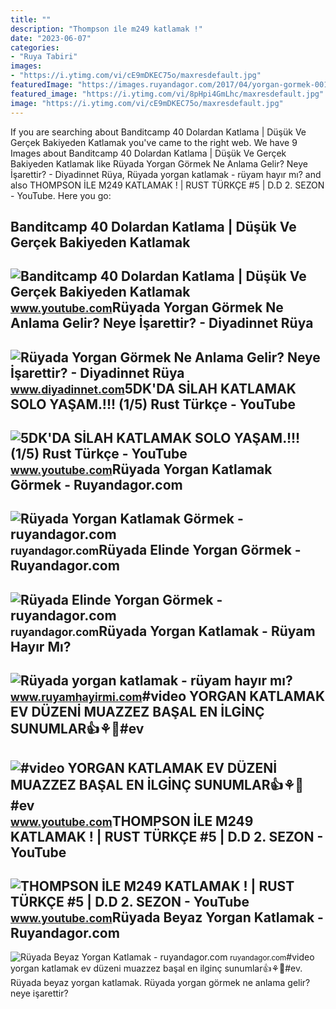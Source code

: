 ```yaml
---
title: ""
description: "Thompson i̇le m249 katlamak !"
date: "2023-06-07"
categories:
- "Ruya Tabiri"
images:
- "https://i.ytimg.com/vi/cE9mDKEC75o/maxresdefault.jpg"
featuredImage: "https://images.ruyandagor.com/2017/04/yorgan-gormek-0015.jpg"
featured_image: "https://i.ytimg.com/vi/8pHpi4GmLhc/maxresdefault.jpg"
image: "https://i.ytimg.com/vi/cE9mDKEC75o/maxresdefault.jpg"
---
```


If you are searching about Banditcamp 40 Dolardan Katlama | Düşük Ve Gerçek Bakiyeden Katlamak you've came to the right web. We have 9 Images about Banditcamp 40 Dolardan Katlama | Düşük Ve Gerçek Bakiyeden Katlamak like Rüyada Yorgan Görmek Ne Anlama Gelir? Neye İşarettir? - Diyadinnet Rüya, Rüyada yorgan katlamak - rüyam hayır mı? and also THOMPSON İLE M249 KATLAMAK ! | RUST TÜRKÇE #5 | D.D 2. SEZON - YouTube. Here you go:

Banditcamp 40 Dolardan Katlama | Düşük Ve Gerçek Bakiyeden Katlamak
-------------------------------------------------------------------

 ![Banditcamp 40 Dolardan Katlama | Düşük Ve Gerçek Bakiyeden Katlamak](https://i.ytimg.com/vi/n7uXxkZwNjA/maxresdefault.jpg) <small>www.youtube.com</small>Rüyada Yorgan Görmek Ne Anlama Gelir? Neye İşarettir? - Diyadinnet Rüya
-----------------------------------------------------------------------

 ![Rüyada Yorgan Görmek Ne Anlama Gelir? Neye İşarettir? - Diyadinnet Rüya](https://www.diyadinnet.com/d/ruya/ruyada-yorgan-gormek-ne-anlama-gelir-neye-isarettir-10203.jpg) <small>www.diyadinnet.com</small>5DK'DA SİLAH KATLAMAK SOLO YAŞAM.!!! (1/5) Rust Türkçe - YouTube
----------------------------------------------------------------

 ![5DK'DA SİLAH KATLAMAK SOLO YAŞAM.!!! (1/5) Rust Türkçe - YouTube](https://i.ytimg.com/vi/8pHpi4GmLhc/maxresdefault.jpg) <small>www.youtube.com</small>Rüyada Yorgan Katlamak Görmek - Ruyandagor.com
----------------------------------------------

 ![Rüyada Yorgan Katlamak Görmek - ruyandagor.com](https://images.ruyandagor.com/2017/04/yorgan-katlamak-gormek-1539.jpg) <small>ruyandagor.com</small>Rüyada Elinde Yorgan Görmek - Ruyandagor.com
--------------------------------------------

 ![Rüyada Elinde Yorgan Görmek - ruyandagor.com](https://images.ruyandagor.com/2017/04/yorgan-gormek-0015.jpg) <small>ruyandagor.com</small>Rüyada Yorgan Katlamak - Rüyam Hayır Mı?
----------------------------------------

 ![Rüyada yorgan katlamak - rüyam hayır mı?](https://www.ruyamhayirmi.com/wp-content/uploads/ruya-1603.jpg) <small>www.ruyamhayirmi.com</small>\#video YORGAN KATLAMAK EV DÜZENİ MUAZZEZ BAŞAL EN İLGİNÇ SUNUMLAR👍⚘💖#ev
------------------------------------------------------------------------

 ![#video YORGAN KATLAMAK EV DÜZENİ MUAZZEZ BAŞAL EN İLGİNÇ SUNUMLAR👍⚘💖#ev](https://i.ytimg.com/vi/rfenpuGOp4s/hq2.jpg?sqp=-oaymwEoCOADEOgC8quKqQMcGADwAQH4AdwBgALgA4oCDAgAEAEYZSBlKGUwDw==&rs=AOn4CLA45C6KjK-zWTyMpILvS26X8p3INg) <small>www.youtube.com</small>THOMPSON İLE M249 KATLAMAK ! | RUST TÜRKÇE #5 | D.D 2. SEZON - YouTube
----------------------------------------------------------------------

 ![THOMPSON İLE M249 KATLAMAK ! | RUST TÜRKÇE #5 | D.D 2. SEZON - YouTube](https://i.ytimg.com/vi/cE9mDKEC75o/maxresdefault.jpg) <small>www.youtube.com</small>Rüyada Beyaz Yorgan Katlamak - Ruyandagor.com
---------------------------------------------

 ![Rüyada Beyaz Yorgan Katlamak - ruyandagor.com](https://images.ruyandagor.com/2017/06/beyaz-yorgan-katlamak-2351.jpg) <small>ruyandagor.com</small>\#video yorgan katlamak ev düzeni̇ muazzez başal en i̇lgi̇nç sunumlar👍⚘💖#ev. Rüyada beyaz yorgan katlamak. Rüyada yorgan görmek ne anlama gelir? neye i̇şarettir?
